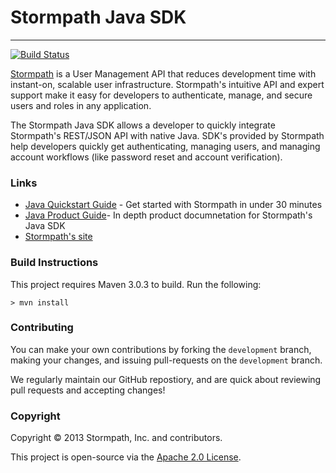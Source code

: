 
# Stormpath Java SDK #
___________________

[![Build Status](https://api.travis-ci.org/stormpath/stormpath-sdk-java.png?branch=master)](https://travis-ci.org/stormpath/stormpath-sdk-java)

[Stormpath](http://stormpath.com/) is a User Management API that reduces development time with instant-on, scalable user infrastructure. Stormpath's intuitive API and expert support make it easy for developers to authenticate, manage, and secure users and roles in any application.

The Stormpath Java SDK allows a developer to quickly integrate Stormpath's REST/JSON API with native Java.  SDK's provided by Stormpath help developers quickly get authenticating, managing users, and managing account workflows (like password reset and account verification).

### Links
+ [Java Quickstart Guide](http://docs.stormpath.com/java/quickstart/) - Get started with Stormpath in under 30 minutes
+ [Java Product Guide](http://docs.stormpath.com/java/product-guide/)- In depth product documnetation for Stormpath's Java SDK
+ [Stormpath's site](http://stormpath.com/)


### Build Instructions ###

This project requires Maven 3.0.3 to build.  Run the following:

`> mvn install`

### Contributing 

You can make your own contributions by forking the <code>development</code> branch, making your changes, and issuing pull-requests on the <code>development</code> branch.

We regularly maintain our GitHub repostiory, and are quick about reviewing pull requests and accepting changes!

### Copyright ###
Copyright &copy; 2013 Stormpath, Inc. and contributors.

This project is open-source via the [Apache 2.0 License](http://www.apache.org/licenses/LICENSE-2.0).